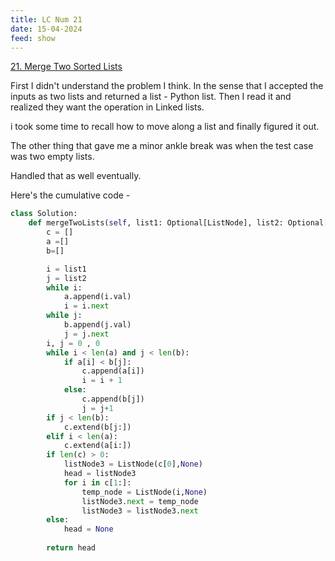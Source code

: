 ```yaml
---
title: LC Num 21
date: 15-04-2024
feed: show
---
```

  
[21. Merge Two Sorted Lists](https://leetcode.com/problems/merge-two-sorted-lists/)

First I didn't understand the problem I think. In the sense that I accepted the inputs as two lists and returned a list - Python list. 
Then I read it and realized they want the operation in Linked lists. 

i took some time to recall how to move along a list and finally figured it out. 

The other thing that gave me a minor ankle break was when the test case was two empty lists. 

Handled that as well eventually. 

Here's the cumulative code - 


```python
class Solution:
    def mergeTwoLists(self, list1: Optional[ListNode], list2: Optional[ListNode]) -> Optional[ListNode]:
        c = []
        a =[]
        b=[]

        i = list1
        j = list2
        while i:
            a.append(i.val)
            i = i.next
        while j:
            b.append(j.val)
            j = j.next
        i, j = 0 , 0
        while i < len(a) and j < len(b):
            if a[i] < b[j]:
                c.append(a[i])
                i = i + 1
            else:
                c.append(b[j])
                j = j+1
        if j < len(b):
            c.extend(b[j:])
        elif i < len(a):
            c.extend(a[i:])
        if len(c) > 0:
            listNode3 = ListNode(c[0],None)
            head = listNode3
            for i in c[1:]:
                temp_node = ListNode(i,None)
                listNode3.next = temp_node
                listNode3 = listNode3.next
        else:
            head = None
        
        return head
```
```